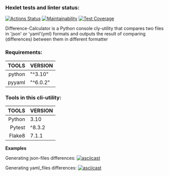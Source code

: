 ### Hexlet tests and linter status:
[![Actions Status](https://github.com/AntiViruS90/python-project-50/actions/workflows/hexlet-check.yml/badge.svg)](https://github.com/AntiViruS90/python-project-50/actions)
[![Maintainability](https://api.codeclimate.com/v1/badges/68428dfb9d1613d87ed3/maintainability)](https://codeclimate.com/github/AntiViruS90/python-project-50/maintainability)
[![Test Coverage](https://api.codeclimate.com/v1/badges/68428dfb9d1613d87ed3/test_coverage)](https://codeclimate.com/github/AntiViruS90/python-project-50/test_coverage)

Difference-Calculator is a Python console cly-utility that compares two files in 'json' or 'yaml'(yml) formats and outputs the result of comparing (differences) between them in different formatter

### **Requirements:**

|  TOOLS | VERSION   |
|-------:|-----------|
| python | "^3.10"   |
| pyyaml | "^6.0.2"  |


### **Tools in this cli-utility**:

|  TOOLS | VERSION |
|-------:|---------|
| Python | 3.10    |
| Pytest | ^8.3.2  |
| Flake8 | 7.1.1   |


**Examples**

Generating json-files differences:
[![asciicast](https://asciinema.org/a/UF8VryWz6nQnKuSXniB5yx5Xl.svg)](https://asciinema.org/a/UF8VryWz6nQnKuSXniB5yx5Xl)

Generating yaml_files differences:
[![asciicast](https://asciinema.org/a/fdpkckdoZyPEGhISNgHkdtSJt.svg)](https://asciinema.org/a/fdpkckdoZyPEGhISNgHkdtSJt)